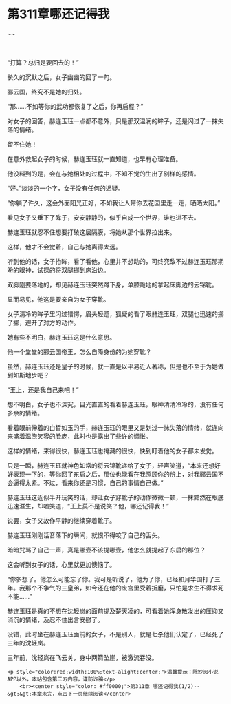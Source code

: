 # 第311章哪还记得我
~~
    	    <p name="pagetop" href="javascript:void(0);" onclick="return false" style="line-height: 35px;padding: 10px;color: #333;"> </p><p>“打算？总归是要回去的！”</p><p>长久的沉默之后，女子幽幽的回了一句。</p><p>郦云国，终究不是她的归处。</p><p>“那……不如等你的武功都恢复了之后，你再启程？”</p><p>对女子的回答，赫连玉珏一点都不意外，只是那双温润的眸子，还是闪过了一抹失落的情绪。</p><p>留不住她！</p><p>在意外救起女子的时候，赫连玉珏就一直知道，也早有心理准备。</p><p>他没料到的是，会在与她相处的过程中，不知不觉的生出了别样的感情。</p><p>“好。”淡淡的一个字，女子没有任何的迟疑。</p><p>“你躺了许久，这会外面阳光正好，不如我让人带你去花园里走一走，晒晒太阳。”</p><p>看见女子又垂下了眸子，安安静静的，似乎自成一个世界，谁也进不去。</p><p>赫连玉珏就忍不住想要打破这层隔膜，将她从那个世界拉出来。</p><p>这样，他才不会觉着，自己与她离得太远。</p><p>听到他的话，女子抬眸，看了看他，心里并不想动的，可终究敌不过赫连玉珏那期盼的眼神，试探的将双腿挪到床沿边。</p><p>双脚刚要落地的，却见赫连玉珏突然蹲下身，单膝跪地的拿起床脚边的云锦靴。</p><p>显而易见，他这是要亲自为女子穿靴。</p><p>女子清冷的眸子里闪过错愕，眉头轻蹙，狐疑的看了眼赫连玉珏，双腿也迅速的挪了挪，避开了对方的动作。</p><p>她有些不明白，赫连玉珏这是什么意思。</p><p>他一个堂堂的郦云国帝王，怎么自降身份的为她穿靴？</p><p>虽然，赫连玉珏还是皇子的时候，就一直是以平易近人著称，但是也不至于为她做到如斯地步吧？</p><p>“王上，还是我自己来吧！”</p><p>想不明白，女子也不深究，目光直直的看着赫连玉珏，眼神清清冷冷的，没有任何多余的情绪。</p><p>看着眼前伸着的白皙如玉的手，赫连玉珏的眼里又是划过一抹失落的情绪，就连向来盛着温煦笑容的脸庞，此时也是露出了些许的惆怅。</p><p>这样的情绪，来得很快，赫连玉珏也掩藏的很快，快到盯着他的女子都未发觉。</p><p>只是一瞬，赫连玉珏就神色如常的将云锦靴递给了女子，轻声笑道，“本来还想好好表现一下的，等你回了东启之后，那位也能看在我照顾你的份上，对我郦云国不会逼得太紧。不过，看来你还是习惯，自己的事情自己做。”</p><p>赫连玉珏这近似半开玩笑的话，却让女子穿靴子的动作微微一顿，一抹黯然在眼底迅速滋生，却嗤笑道，“王上莫不是说笑？他，哪还记得我！”</p><p>说罢，女子又故作平静的继续穿着靴子。</p><p>赫连玉珏刚刚话音落下的瞬间，就恨不得咬了自己的舌头。</p><p>暗暗咒骂了自己一声，真是哪壶不该提哪壶，他怎么就提起了东启的那位？</p><p>这会听到女子的话，心里就更加懊恼了。</p><p>“你多想了。他怎么可能忘了你。我可是听说了，他为了你，已经和月华国打了三年。我那个不争气的三皇弟，如今还在他的废宫里受着折磨，只怕是求生不得求死不能……”</p><p>赫连玉珏是真的不想在沈轻岚的面前提及楚天凌的，可看着她浑身散发出的压抑又消沉的情绪，及忍不住出言安慰了。</p><p>没错，此时坐在赫连玉珏面前的女子，不是别人，就是七杀他们认定了，已经死了三年的沈轻岚。</p><p>三年前，沈轻岚在飞云关，身中两箭坠崖，被激流吞没。</p>
    	
   	<p style="color:red;width:100%;text-alight:center;">温馨提示：除妙阅小说APP以外，本站包含第三方内容，谨防诈骗</p>
    	<br><center style="color: #ff0000;">第311章 哪还记得我(1/2)--&gt;&gt;本章未完，点击下一页继续阅读</center>
    	